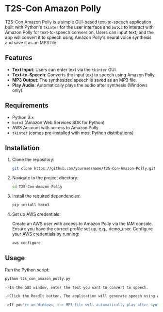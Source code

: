 # T2S-Con Amazon Polly

T2S-Con Amazon Polly is a simple GUI-based text-to-speech application built with Python's `tkinter` for the user interface and `boto3` to interact with Amazon Polly for text-to-speech conversion. Users can input text, and the app will convert it to speech using Amazon Polly's neural voice synthesis and save it as an MP3 file.

## Features

- **Text Input**: Users can enter text via the `tkinter` GUI.
- **Text-to-Speech**: Converts the input text to speech using Amazon Polly.
- **MP3 Output**: The synthesized speech is saved as an MP3 file.
- **Play Audio**: Automatically plays the audio after synthesis (Windows only).

## Requirements

- Python 3.x
- `boto3` (Amazon Web Services SDK for Python)
- AWS Account with access to Amazon Polly
- `tkinter` (comes pre-installed with most Python distributions)

## Installation

1. Clone the repository:
   ```bash
   git clone https://github.com/yourusername/T2S-Con-Amazon-Polly.git
2. Navigate to the project directory:
    ```bash
   cd T2S-Con-Amazon-Polly
3. Install the required dependencies:
    ```bash
    pip install boto3
4. Set up AWS credentials:

   Create an AWS user with access to Amazon Polly via the IAM console.
   Ensure you have the correct profile set up, e.g., demo_user.
   Configure your AWS credentials by running:
   ```bash
   aws configure
## Usage
Run the Python script:

 ```bash
python t2s_con_amazon_polly.py

->In the GUI window, enter the text you want to convert to speech.

->Click the ReadIt button. The application will generate speech using Amazon Polly and save it as an MP3 file.

->If you're on Windows, the MP3 file will automatically play after synthesis.
   
   

